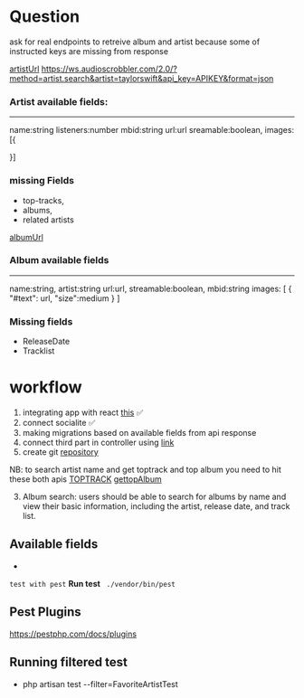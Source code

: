 # Question
ask for real endpoints to retreive album and artist because some of instructed keys are missing from response


[artistUrl](https://ws.audioscrobbler.com/2.0/?method=artist.search&artist=taylorswift&api_key=8b238083d2af17e0a983a19782a88ddd&format=json)
https://ws.audioscrobbler.com/2.0/?method=artist.search&artist=taylorswift&api_key=APIKEY&format=json

### Artist available fields:
-----------------------
name:string
listeners:number
mbid:string
url:url
sreamable:boolean,
images: [{

}]

### missing Fields
- top-tracks,
- albums,
- related artists

[albumUrl](https://ws.audioscrobbler.com/2.0/?method=album.search&album=lsd&api_key=8b238083d2af17e0a983a19782a88ddd&format=json)

### Album available fields
--------------------------
name:string,
artist:string
url:url,
streamable:boolean,
mbid:string
images: [
    {
        "#text": url,
        "size":medium
}
]

### Missing fields
- ReleaseDate
- Tracklist

# workflow
1. integrating app with react [this](https://bagisto.com/en/how-to-integrate-third-party-apis-in-laravel/) ✅
2. connect socialite ✅
3. making migrations based on available fields from api response 
4. connect third part in controller using [link](https://bagisto.com/en/how-to-integrate-third-party-apis-in-laravel/)
5. create git [repository](https://github.com/nahimanajz)



NB:
to search artist name and get toptrack and top album you need to hit these both apis
[TOPTRACK](https://ws.audioscrobbler.com/2.0/?method=artist.gettoptracks&artist=cher&api_key=APIKEY&format=json)
[gettopAlbum](https://ws.audioscrobbler.com/2.0/?method=artist.gettopalbums&artist=cher&api_key=APIKEY&format=json)

3. Album search: users should be able to search for albums by name and view 
their basic information, including the artist, release date, and track list.

Available fields
----------------
- 
 [](https://ws.audioscrobbler.com/2.0/?method=album.getinfo&api_key=8b238083d2af17e0a983a19782a88ddd&artist=Cher&album=Believe&format=json)

 `test with pest`
 **Run test**
 ``` ./vendor/bin/pest```
 ## Pest Plugins 
 https://pestphp.com/docs/plugins
 ## Running filtered test
 - php artisan test --filter=FavoriteArtistTest